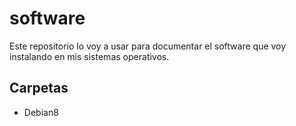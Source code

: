 # software
Este repositorio lo voy a usar para documentar el software que voy instalando en mis sistemas operativos.
## Carpetas
* Debian8
